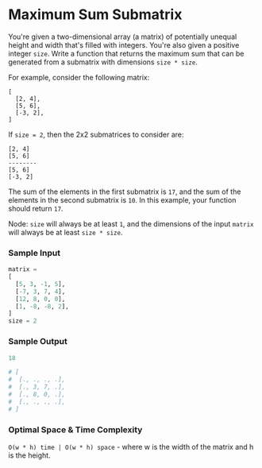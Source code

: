 # Maximum Sum Submatrix

You're given a two-dimensional array (a matrix) of potentially unequal height and width
that's filled with integers. You're also given a positive integer `size`. Write a function
that returns the maximum sum that can be generated from a submatrix with dimensions `size * size`.

For example, consider the following matrix:

```
[
  [2, 4],
  [5, 6],
  [-3, 2],
]
```

If `size = 2`, then the 2x2 submatrices to consider are:

```
[2, 4]
[5, 6]
--------
[5, 6]
[-3, 2]
```

The sum of the elements in the first submatrix is `17`, and the sum of the elements in the
second submatrix is `10`. In this example, your function should return `17`.

Node: `size` will always be at least `1`, and the dimensions of the input `matrix` will
always be at least `size * size`.

### Sample Input

```python
matrix =
[
  [5, 3, -1, 5],
  [-7, 3, 7, 4],
  [12, 8, 0, 0],
  [1, -8, -8, 2],
]
size = 2
```

### Sample Output

```python
18

# [
#  [., ., ., .],
#  [., 3, 7, .],
#  [., 8, 0, .],
#  [., ., ., .],
# ]
```

### Optimal Space & Time Complexity

`O(w * h) time | O(w * h) space` - where w is the width of the matrix and h is the height.
